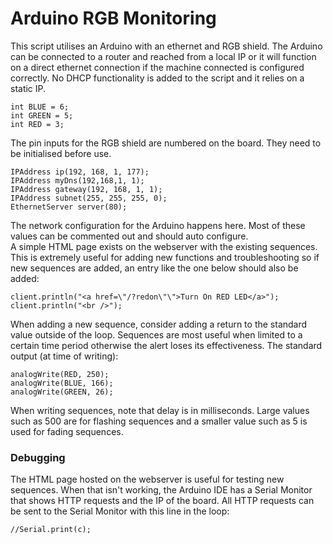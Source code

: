 # Arduino RGB Monitoring
This script utilises an Arduino with an ethernet and RGB shield. The Arduino can be connected to a router and reached from a local IP or it will function on a direct ethernet connection if the machine connected is configured correctly. No DHCP functionality is added to the script and it relies on a static IP.

    int BLUE = 6;                   
    int GREEN = 5;
    int RED = 3;

The pin inputs for the RGB shield are numbered on the board. They need to be initialised before use.

    IPAddress ip(192, 168, 1, 177);
    IPAddress myDns(192,168,1, 1);
    IPAddress gateway(192, 168, 1, 1);
    IPAddress subnet(255, 255, 255, 0);
    EthernetServer server(80);

The network configuration for the Arduino happens here. Most of these values can be commented out and should auto configure.  
A simple HTML page exists on the webserver with the existing sequences. This is extremely useful for adding new functions and troubleshooting so if new sequences are added, an entry like the one below should also be added:

    client.println("<a href=\"/?redon\"\">Turn On RED LED</a>");
    client.println("<br />");

When adding a new sequence, consider adding a return to the standard value outside of the loop. Sequences are most useful when limited to a certain time period otherwise the alert loses its effectiveness. The standard output (at time of writing):

    analogWrite(RED, 250);
    analogWrite(BLUE, 166);
    analogWrite(GREEN, 26);

When writing sequences, note that delay is in milliseconds. Large values such as 500 are for flashing sequences and a smaller value such as 5 is used for fading sequences.  

### Debugging
The HTML page hosted on the webserver is useful for testing new sequences. When that isn't working, the Arduino IDE has a Serial Monitor that shows HTTP requests and the IP of the board. All HTTP requests can be sent to the Serial Monitor with this line in the loop:

    //Serial.print(c);
